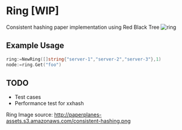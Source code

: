 # Ring [WIP]
Consistent hashing paper implementation using Red Black Tree 
![ring](http://paperplanes-assets.s3.amazonaws.com/consistent-hashing.png)

## Example Usage

```go
ring:=NewRing([]string{"server-1","server-2","server-3"},1)
node:=ring.Get("foo")
```


## TODO

- Test cases
- Performance test for xxhash

Ring Image source: http://paperplanes-assets.s3.amazonaws.com/consistent-hashing.png
